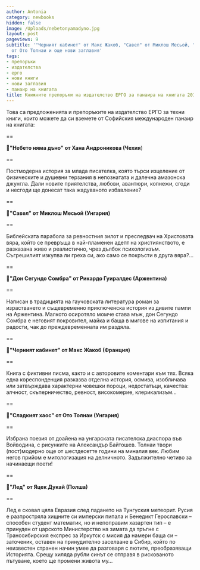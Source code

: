 ```yaml
---
author: Antonia
category: newbooks
hidden: false
image: /Uploads/nebetonyamadyno.jpg
layout: post
pageviews: 9
subtitle: '"Черният кабинет" от Макс Жакоб, "Савел" от Миклош Месьой, "Сладкият хаос"
  от Ото Толнаи и още нови заглавия'
tags:
- препоръки
- издателства
- ерго
- нови книги
- нови заглавия
- панаир на книгата
title: Книжните препоръки на издателство ЕРГО за панаира на книгата 2018
---
```


Това са предложенията и препоръките на издателство ЕРГО за техни книги, които можете да си вземете от Софийския международен панаир на книгата:

\==

📗**"Небето няма дъно" от Хана Андроникова (Чехия**)

\==

Постмодерна история за млада писателка, която търси изцеление от физическите и душевни терзания в непознатата и далечна амазонска джунгла. Дали новите приятелства, любови, авантюри, копнежи, сгоди и несгоди ще донесат така жадуваното избавление?

\==

📗**"Савел" от Миклош Месьой (Унгария)**

\==

Библейската парабола за ревностния зилот и преследвач на Христовата вяра, който се превръща в най-пламенен адепт на християнството, е разказана живо и реалистично, чрез дълбок психологизъм. Съгрешилият изкупва ли греха си, ако само се покръсти в друга вяра?...

\==

📗**"Дон Сегундо Сомбра" от Рикардо Гуиралдес (Аржентина)**

\==

Написан в традицията на гаучовската литература роман за израстването и същевременно приключенска история из дивите пампи на Аржентина. Малкото осиротяло момче става мъж, дон Сегундо Сомбра е неговият покровител, майка и баща в мигове на изпитания и радости, чак до преждевременната им раздяла.

\==

📗**"Черният кабинет" от Макс Жакоб (Франция)**

\==

Книга с фиктивни писма, както и с авторовите коментари към тях. Всяка една кореспонденция разказва отделна история, осмива, изобличава или затвърждава характерни човешки пороци, недостатъци, качества: алчност, скъперничество, ревност, високомерие, клерикализъм...

\==

📗**"Сладкият хаос" от Ото Толнаи (Унгария)**

\==

Избрана поезия от доайена на унгарската писателска диаспора във Войводина, с рисунките на Александър Байтошев. Толнаи твори (пост)модерно още от шестдесетте години на миналия век. Любим негов прийом е митологизация на делничното. Задължително четиво за начинаещи поети!

\==

📗**"Лед" от Яцек Дукай (Полша)**

\==

Лед е сковал цяла Евразия след падането на Тунгуския метеорит. Русия е разпростряла хищните си имперски пипала и Бенедикт Герославски – способен студент математик, но и непоправим хазартен тип – е принуден от царското Министерство на зимата да тръгне с Транссибирския експрес за Иркутск с мисия да намери баща си – заточеник, оставен на принудително заселване в Сибир, който по неизвестен странен начин умее да разговаря с лютите, преобразяващи Историята. Срещу хиляда рубли синът се отправя в рискованото пътуване, което ще промени живота му…